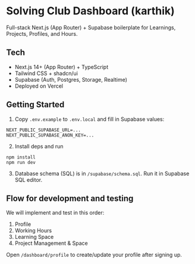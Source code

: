 # Solving Club Dashboard (karthik)

Full-stack Next.js (App Router) + Supabase boilerplate for Learnings, Projects, Profiles, and Hours.

## Tech
- Next.js 14+ (App Router) + TypeScript
- Tailwind CSS + shadcn/ui
- Supabase (Auth, Postgres, Storage, Realtime)
- Deployed on Vercel

## Getting Started
1. Copy `.env.example` to `.env.local` and fill in Supabase values:
```
NEXT_PUBLIC_SUPABASE_URL=...
NEXT_PUBLIC_SUPABASE_ANON_KEY=...
```
2. Install deps and run
```
npm install
npm run dev
```
3. Database schema (SQL) is in `/supabase/schema.sql`. Run it in Supabase SQL editor.

## Flow for development and testing
We will implement and test in this order:
1) Profile
2) Working Hours
3) Learning Space
4) Project Management & Space

Open `/dashboard/profile` to create/update your profile after signing up.
